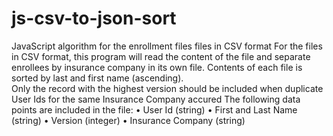# js-csv-to-json-sort
JavaScript algorithm for the enrollment files files in CSV format
For the files in CSV format, this program will read the content of the file and separate enrollees by insurance company in its own file. 
Contents of each file is sorted by last and first name (ascending).  
Only the record with the highest version should be included when duplicate User Ids for the same Insurance Company accured 
The following data points are included in the file:
•	User Id (string)
•	First and Last Name (string)
•	Version (integer)
•	Insurance Company (string)
